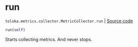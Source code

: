# run
`toloka.metrics.collector.MetricCollector.run` | [Source code](https://github.com/Toloka/toloka-kit/blob/v0.1.24/src/metrics/collector.py#L74)

```python
run(self)
```

Starts collecting metrics. And never stops.


